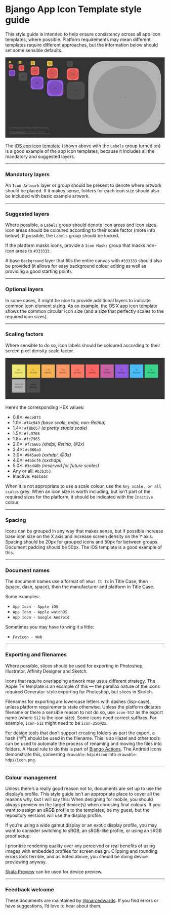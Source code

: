 # Bjango App Icon Template style guide

This style guide is intended to help ensure consistency across all app icon templates, where possible. Platform requirements may mean different templates require different approaches, but the information below should set some sensible defaults.

![](images/example-template.png)

The [iOS app icon template](https://github.com/bjango/Bjango-Templates/blob/master/Photoshop/App%20Icon%20-%20Apple%20iOS.psd) (shown above with the `Labels` group turned on) is a good example of the app icon templates, because it includes all the mandatory and suggested layers.

-----

### Mandatory layers

An `Icon Artwork` layer or group should be present to denote where artwork should be placed. If it makes sense, folders for each icon size should also be included with basic example artwork.

-----

### Suggested layers

Where possible, a `Labels` group should denote icon areas and icon sizes. Icon areas should be coloured according to their scale factor (more info below). If possible, the `Labels` group should be locked.

If the platform masks icons, provide a `Icon Masks` group that masks non-icon areas to `#333333`.

A base `Background` layer that fills the entire canvas with `#333333` should also be provided (it allows for easy background colour editing as well as providing a good starting point).

-----

### Optional layers

In some cases, it might be nice to provide additional layers to indicate common icon element sizing. As an example, the OS X app icon template shows the common circular icon size (and a size that perfectly scales to the required icon sizes).

-----

### Scaling factors

Where sensible to do so, icon labels should be coloured according to their screen pixel density scale factor.

![](images/pixel-density-colours.png)

Here’s the corresponding HEX values:

- 0.8×: `#ece873`
- 1.0×: `#f4c949` _(base scale, mdpi, non-Retina)_
- 1.4×: `#f8b057` _(a pretty stupid scale)_
- 1.5×: `#fc9765`
- 1.8×: `#fc7965`
- 2.0×: `#fc6665` _(xhdpi, Retina, @2x)_
- 2.4×: `#c860a3`
- 3.0×: `#945ae0` _(xxhdpi, @3x)_
- 4.0×: `#4bbcf6` _(xxxhdpi)_
- 5.0×: `#3cd48b` _(reserved for future scales)_
- Any or all: `#b3b3b3`
- Inactive: `#4d4d4d`

When it is not appropriate to use a scale colour, use the `Any scale, or all scales` grey. When an icon size is worth including, but isn’t part of the required sizes for the platform, it should be indicated with the `Inactive` colour.

-----

### Spacing

Icons can be grouped in any way that makes sense, but if possible increase base icon size on the X axis and increase screen density on the Y axis. Spacing should be 20px for grouped icons and 50px for between groups. Document padding should be 50px. The iOS template is a good example of this.

-----

### Document names

The document names use a format of: `What It Is` in Title Case, then ` - ` (space, dash, space), then the manufacturer and platform in Title Case.

Some examples:

- `App Icon - Apple iOS`
- `App Icon - Apple watchOS`
- `App Icon - Google Android`

Sometimes you may have to wing it a little:

- `Favicon - Web`

-----

### Exporting and filenames

Where possible, slices should be used for exporting in Photoshop, Illustrator, Affinity Designer and Sketch.

Icons that require overlapping artwork may use a different strategy. The Apple TV template is an example of this — the parallax nature of the icons required Generator-style exporting for Photoshop, but slices in Sketch.

Filenames for exporting are lowercase letters with dashes (lisp-case), unless platform requirements state otherwise. Unless the platform dictates filename or there a sensible reason to not do so, use `icon-512` as the export name (where `512` is the icon size). Some icons need correct suffixes. For example, `icon-512` might need to be `icon-256@2x`.

For design tools that don’t support creating folders as part the export, a hash (“#”) should be used in the filename. This is so Hazel and other tools can be used to automate the process of renaming and moving the files into folders. A Hazel rule to do this is part of [Bjango Actions](https://github.com/bjango/Bjango-Actions). The Android icons demonstrate this, converting `drawable-hdpi#icon` into `drawable-hdpi/icon.png`.

-----

### Colour management

Unless there’s a really good reason not to, documents are set up to use the display’s profile. This style guide isn’t an appropriate place to cover all the reasons why, but I will say this: When designing for mobile, you should always preview on the target device(s) when choosing final colours. If you want to assign an sRGB profile to the templates, be my guest, but the repository versions will use the display profile.

If you’re using a wide gamut display or an exotic display profile, you may want to consider switching to sRGB, an sRGB-like profile, or using an sRGB proof setup.

I prioritise rendering quality over any perceived or real benefits of using images with embedded profiles for screen design. Clipping and rounding errors look terrible, and as noted above, you should be doing device previewing anyway.

[Skala Preview](https://bjango.com/mac/skalapreview/) can be used for device preview.

-----

### Feedback welcome

These documents are maintained by [@marcedwards](https://twitter.com/marcedwards). If you find errors or have suggestions, I’d love to hear about them.